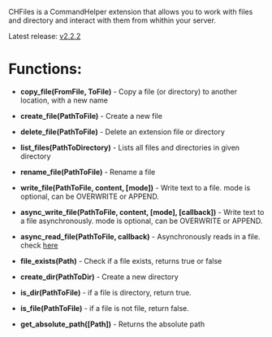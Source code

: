 CHFiles is a CommandHelper extension that allows you to work with files and directory and interact with them from whithin your server.

Latest release: [v2.2.2](https://github.com/steakteam/CHFiles/releases/tag/v2.2.2)

# Functions:

* **copy_file(FromFile, ToFile)** - Copy a file (or directory) to another location, with a new name

* **create_file(PathToFile)** - Create a new file

* **delete_file(PathToFile)** - Delete an extension file or directory

* **list_files(PathToDirectory)** - Lists all files and directories in given directory

* **rename_file(PathToFile)** - Rename a file

* **write_file(PathToFile, content, [mode])** - Write text to a file. mode is optional, can be OVERWRITE or APPEND.

* **async_write_file(PathToFile, content, [mode], [callback])** - Write text to a file asynchronously. mode is optional, can be OVERWRITE or APPEND.

* **async_read_file(PathToFile, callback)** - Asynchronously reads in a file. check [here](http://wiki.sk89q.com/wiki/CommandHelper/Staged/API/async_read)

* **file_exists(Path)** - Check if a file exists, returns true or false

* **create_dir(PathToDir)** - Create a new directory

* **is_dir(PathToFile)** - if a file is directory, return true.

* **is_file(PathToFile)** - if a file is not file, return false.

* **get_absolute_path([Path])** - Returns the absolute path
